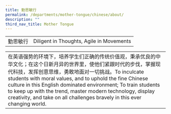 ```yaml
---
title: 勤思敏行
permalink: /departments/mother-tongue/chinese/about/
description: ""
third_nav_title: Mother Tongue
---
```


|          |                                          |
|----------|------------------------------------------|
| 勤思敏行 | Diligent in Thoughts, Agile in Movements |


|                                                                                                                                                                                                                                                                                                                                                                                                                                                     |
|-------------------|
| 在英语强势的环境下，培养学生们正确的传统价值观，秉承优良的中华文化；在这个日新月异的世界里，使他们紧跟时代的步伐，掌握现代科技，发挥创意思维，勇敢地面对一切挑战。To inculcate students with moral values, and to uphold the fine Chinese culture in this English dominated environment; To train students to keep up with the trend, master modern technology, display creativity, and take on all challenges bravely in this ever changing world. |